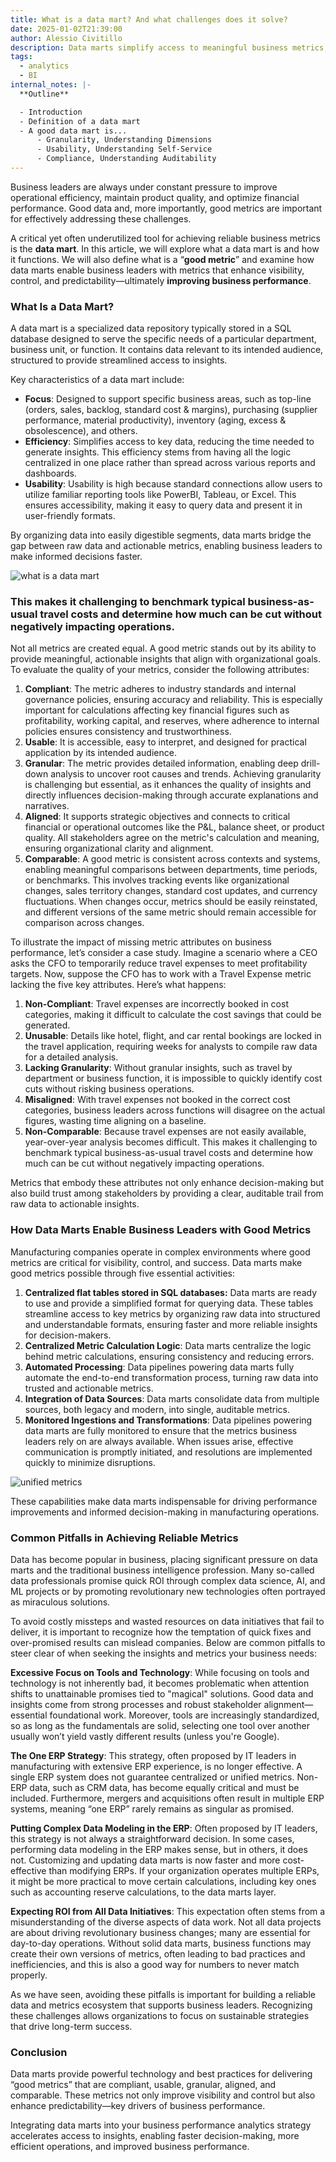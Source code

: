 ```yaml
---
title: What is a data mart? And what challenges does it solve?
date: 2025-01-02T21:39:00
author: Alessio Civitillo
description: Data marts simplify access to meaningful business metrics, helping leaders drive performance improvements with clarity and precision. This article breaks down what a data mart is, how it functions, and what makes a metric truly effective. Explore how data marts consolidate information from multiple sources to provide actionable insights, avoid common data pitfalls, and enable smarter decision-making.
tags:
  - analytics
  - BI
internal_notes: |-
  **Outline**

  - Introduction
  - Definition of a data mart
  - A good data mart is...
      - Granularity, Understanding Dimensions
      - Usability, Understanding Self-Service
      - Compliance, Understanding Auditability
---
```

Business leaders are always under constant pressure to improve operational efficiency, maintain product quality, and optimize financial performance. Good data and, more importantly, good metrics are important for effectively addressing these challenges.

A critical yet often underutilized tool for achieving reliable business metrics is the **data mart**. In this article, we will explore what a data mart is and how it functions. We will also define what is a “**good metric**” and examine how data marts enable business leaders with metrics that enhance visibility, control, and predictability—ultimately **improving business performance**.

### What Is a Data Mart?

A data mart is a specialized data repository typically stored in a SQL database designed to serve the specific needs of a particular department, business unit, or function. It contains data relevant to its intended audience, structured to provide streamlined access to insights.

Key characteristics of a data mart include:

- **Focus**: Designed to support specific business areas, such as top-line (orders, sales, backlog, standard cost & margins), purchasing (supplier performance, material productivity), inventory (aging, excess & obsolescence), and others.
- **Efficiency**: Simplifies access to key data, reducing the time needed to generate insights. This efficiency stems from having all the logic centralized in one place rather than spread across various reports and dashboards.
- **Usability**: Usability is high because standard connections allow users to utilize familiar reporting tools like PowerBI, Tableau, or Excel. This ensures accessibility, making it easy to query data and present it in user-friendly formats.

By organizing data into easily digestible segments, data marts bridge the gap between raw data and actionable metrics, enabling business leaders to make informed decisions faster.

![what is a data mart](/src/assets/images/what_is_a_data_mart.png)

### This makes it challenging to benchmark typical business-as-usual travel costs and determine how much can be cut without negatively impacting operations.

Not all metrics are created equal. A good metric stands out by its ability to provide meaningful, actionable insights that align with organizational goals. To evaluate the quality of your metrics, consider the following attributes:

1. **Compliant**: The metric adheres to industry standards and internal governance policies, ensuring accuracy and reliability. This is especially important for calculations affecting key financial figures such as profitability, working capital, and reserves, where adherence to internal policies ensures consistency and trustworthiness.
2. **Usable**: It is accessible, easy to interpret, and designed for practical application by its intended audience.
3. **Granular**: The metric provides detailed information, enabling deep drill-down analysis to uncover root causes and trends. Achieving granularity is challenging but essential, as it enhances the quality of insights and directly influences decision-making through accurate explanations and narratives.
4. **Aligned**: It supports strategic objectives and connects to critical financial or operational outcomes like the P&L, balance sheet, or product quality. All stakeholders agree on the metric's calculation and meaning, ensuring organizational clarity and alignment.
5. **Comparable**: A good metric is consistent across contexts and systems, enabling meaningful comparisons between departments, time periods, or benchmarks. This involves tracking events like organizational changes, sales territory changes, standard cost updates, and currency fluctuations. When changes occur, metrics should be easily reinstated, and different versions of the same metric should remain accessible for comparison across changes.

To illustrate the impact of missing metric attributes on business performance, let’s consider a case study. Imagine a scenario where a CEO asks the CFO to temporarily reduce travel expenses to meet profitability targets. Now, suppose the CFO has to work with a Travel Expense metric lacking the five key attributes. Here’s what happens:

1. **Non-Compliant**: Travel expenses are incorrectly booked in cost categories, making it difficult to calculate the cost savings that could be generated.
2. **Unusable**: Details like hotel, flight, and car rental bookings are locked in the travel application, requiring weeks for analysts to compile raw data for a detailed analysis.
3. **Lacking Granularity**: Without granular insights, such as travel by department or business function, it is impossible to quickly identify cost cuts without risking business operations.
4. **Misaligned**: With travel expenses not booked in the correct cost categories, business leaders across functions will disagree on the actual figures, wasting time aligning on a baseline.
5. **Non-Comparable**: Because travel expenses are not easily available, year-over-year analysis becomes difficult. This makes it challenging to benchmark typical business-as-usual travel costs and determine how much can be cut without negatively impacting operations.

Metrics that embody these attributes not only enhance decision-making but also build trust among stakeholders by providing a clear, auditable trail from raw data to actionable insights.

### How Data Marts Enable Business Leaders with Good Metrics

Manufacturing companies operate in complex environments where good metrics are critical for visibility, control, and success. Data marts make good metrics possible through five essential activities:

1. **Centralized flat tables stored in SQL databases:** Data marts are ready to use and provide a simplified format for querying data. These tables streamline access to key metrics by organizing raw data into structured and understandable formats, ensuring faster and more reliable insights for decision-makers.
2. **Centralized Metric Calculation Logic**: Data marts centralize the logic behind metric calculations, ensuring consistency and reducing errors.
3. **Automated Processing**: Data pipelines powering data marts fully automate the end-to-end transformation process, turning raw data into trusted and actionable metrics.
4. **Integration of Data Sources**: Data marts consolidate data from multiple sources, both legacy and modern, into single, auditable metrics.
5. **Monitored Ingestions and Transformations**: Data pipelines powering data marts are fully monitored to ensure that the metrics business leaders rely on are always available. When issues arise, effective communication is promptly initiated, and resolutions are implemented quickly to minimize disruptions.

![unified metrics](/src/assets/images/unified_metrics-2.svg)

These capabilities make data marts indispensable for driving performance improvements and informed decision-making in manufacturing operations.

### Common Pitfalls in Achieving Reliable Metrics

Data has become popular in business, placing significant pressure on data marts and the traditional business intelligence profession. Many so-called data professionals promise quick ROI through complex data science, AI, and ML projects or by promoting revolutionary new technologies often portrayed as miraculous solutions.

To avoid costly missteps and wasted resources on data initiatives that fail to deliver, it is important to recognize how the temptation of quick fixes and over-promised results can mislead companies. Below are common pitfalls to steer clear of when seeking the insights and metrics your business needs:

**Excessive Focus on Tools and Technology**: While focusing on tools and technology is not inherently bad, it becomes problematic when attention shifts to unattainable promises tied to "magical" solutions. Good data and insights come from strong processes and robust stakeholder alignment—essential foundational work. Moreover, tools are increasingly standardized, so as long as the fundamentals are solid, selecting one tool over another usually won’t yield vastly different results (unless you're Google).

**The One ERP Strategy**: This strategy, often proposed by IT leaders in manufacturing with extensive ERP experience, is no longer effective. A single ERP system does not guarantee centralized or unified metrics. Non-ERP data, such as CRM data, has become equally critical and must be included. Furthermore, mergers and acquisitions often result in multiple ERP systems, meaning “one ERP” rarely remains as singular as promised.

**Putting Complex Data Modeling in the ERP**: Often proposed by IT leaders, this strategy is not always a straightforward decision. In some cases, performing data modeling in the ERP makes sense, but in others, it does not. Customizing and updating data marts is now faster and more cost-effective than modifying ERPs. If your organization operates multiple ERPs, it might be more practical to move certain calculations, including key ones such as accounting reserve calculations, to the data marts layer.

**Expecting ROI from All Data Initiatives**: This expectation often stems from a misunderstanding of the diverse aspects of data work. Not all data projects are about driving revolutionary business changes; many are essential for day-to-day operations. Without solid data marts, business functions may create their own versions of metrics, often leading to bad practices and inefficiencies, and this is also a good way for numbers to never match properly.

As we have seen, avoiding these pitfalls is important for building a reliable data and metrics ecosystem that supports business leaders. Recognizing these challenges allows organizations to focus on sustainable strategies that drive long-term success.

### Conclusion

Data marts provide powerful technology and best practices for delivering “good metrics” that are compliant, usable, granular, aligned, and comparable. These metrics not only improve visibility and control but also enhance predictability—key drivers of business performance.

Integrating data marts into your business performance analytics strategy accelerates access to insights, enabling faster decision-making, more efficient operations, and improved business performance.
